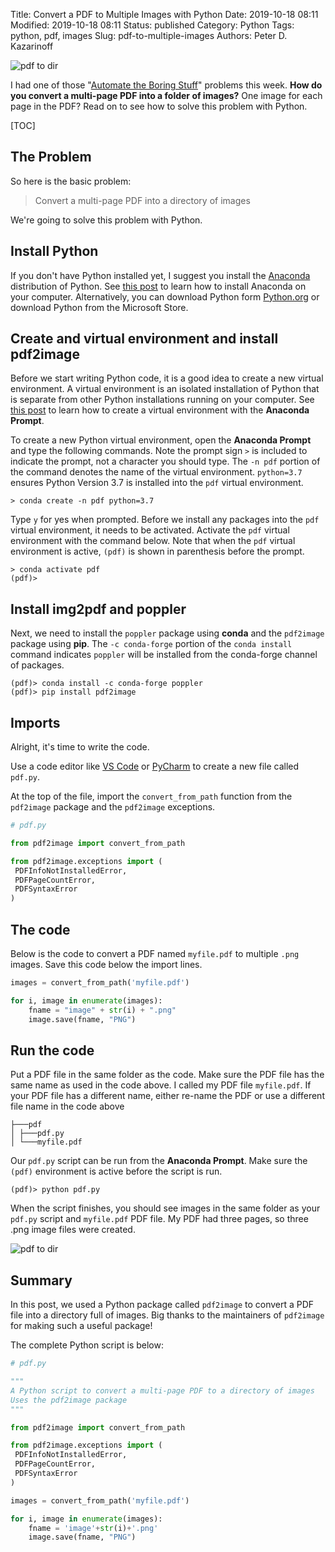 Title: Convert a PDF to Multiple Images with Python
Date: 2019-10-18 08:11
Modified: 2019-10-18 08:11
Status: published
Category: Python
Tags: python, pdf, images
Slug: pdf-to-multiple-images
Authors: Peter D. Kazarinoff

![pdf to dir]({static}/posts/pdf/images/pdf_to_dir.png)

I had one of those "[Automate the Boring Stuff](https://automatetheboringstuff.com/)" problems this week. **How do you convert a multi-page PDF into a folder of images?** One image for each page in the PDF? Read on to see how to solve this problem with Python.

[TOC]

## The Problem

So here is the basic problem:

 > Convert a multi-page PDF into a directory of images

We're going to solve this problem with Python. 

## Install Python

If you don't have Python installed yet, I suggest you install the [Anaconda](https://anaconda.com/distribution) distribution of Python. See [this post](https://pythonforundergradengineers.com/installing-anaconda-on-windows.html) to learn how to install Anaconda on your computer. Alternatively, you can download Python form [Python.org](https://python.org) or download Python from the Microsoft Store.

## Create and virtual environment and install pdf2image

Before we start writing Python code, it is a good idea to create a new virtual environment. A virtual environment is an isolated installation of Python that is separate from other Python installations running on your computer. See [this post](https://pythonforundergradengineers.com/new-virtual-environment-with-conda.html) to learn how to create a virtual environment with the **Anaconda Prompt**.

To create a new Python virtual environment, open the **Anaconda Prompt** and type the following commands. Note the prompt sign ```>``` is included to indicate the prompt, not a character you should type. The ```-n pdf``` portion of the command denotes the name of the virtual environment. ```python=3.7``` ensures Python Version 3.7 is installed into the ```pdf``` virtual environment.

```text
> conda create -n pdf python=3.7
```

Type ```y``` for yes when prompted. Before we install any packages into the ```pdf``` virtual environment, it needs to be activated. Activate the ```pdf``` virtual environment with the command below. Note that when the ```pdf``` virtual environment is active, ```(pdf)``` is shown in parenthesis before the prompt.

```text
> conda activate pdf
(pdf)>
```

## Install img2pdf and poppler

Next, we need to install the ```poppler``` package using **conda** and the ```pdf2image``` package using **pip**. The ```-c conda-forge``` portion of the ```conda install``` command indicates ```poppler``` will be installed from the conda-forge channel of packages.

```text
(pdf)> conda install -c conda-forge poppler
(pdf)> pip install pdf2image
```

## Imports

Alright, it's time to write the code.

Use a code editor like [VS Code](https://code.visualstudio.com/) or [PyCharm](https://www.jetbrains.com/pycharm/) to create a new file called ```pdf.py```.

At the top of the file, import the ```convert_from_path``` function from the ```pdf2image``` package and the ```pdf2image``` exceptions.

```python
# pdf.py

from pdf2image import convert_from_path

from pdf2image.exceptions import (
 PDFInfoNotInstalledError,
 PDFPageCountError,
 PDFSyntaxError
)
```

## The code

Below is the code to convert a PDF named ```myfile.pdf``` to multiple ```.png``` images. Save this code below the import lines.

```python
images = convert_from_path('myfile.pdf')

for i, image in enumerate(images):
    fname = "image" + str(i) + ".png"
    image.save(fname, "PNG")
```

## Run the code

Put a PDF file in the same folder as the code. Make sure the PDF file has the same name as used in the code above. I called my PDF file ```myfile.pdf```. If your PDF file has a different name, either re-name the PDF or use a different file name in the code above

```text
├───pdf
│ ├───pdf.py
│ └───myfile.pdf
```

Our ```pdf.py``` script can be run from the **Anaconda Prompt**. Make sure the ```(pdf)``` environment is active before the script is run.

```text
(pdf)> python pdf.py
```

When the script finishes, you should see images in the same folder as your ```pdf.py``` script and ```myfile.pdf``` PDF file. My PDF had three pages, so three .png image files were created.

![pdf to dir]({static}/posts/pdf/images/images_in_dir.png)

## Summary

In this post, we used a Python package called ```pdf2image``` to convert a PDF file into a directory full of images. Big thanks to the maintainers of ```pdf2image``` for making such a useful package!

The complete Python script is below:

```python
# pdf.py

"""
A Python script to convert a multi-page PDF to a directory of images
Uses the pdf2image package
"""

from pdf2image import convert_from_path

from pdf2image.exceptions import (
 PDFInfoNotInstalledError,
 PDFPageCountError,
 PDFSyntaxError
)

images = convert_from_path('myfile.pdf')

for i, image in enumerate(images):
    fname = 'image'+str(i)+'.png'
    image.save(fname, "PNG")

```
